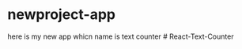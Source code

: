 # newproject-app
 here is my new app whicn name is text counter
#   R e a c t - T e x t - C o u n t e r  
 